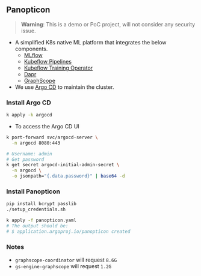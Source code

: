 
## Panopticon

> **Warning**: This is a demo or PoC project,
  will not consider any security issue.

* A simplified K8s native ML platform that
  integrates the below components.
  - [MLflow](https://github.com/mlflow/mlflow)
  - [Kubeflow Pipelines](https://github.com/kubeflow/pipelines)
  - [Kubeflow Training Operator](https://github.com/kubeflow/training-operator)
  - [Dapr](https://github.com/dapr/dapr)
  - [GraphScope](https://github.com/alibaba/GraphScope)
* We use [Argo CD](https://github.com/argoproj/argo-cd) to maintain the cluster.

### Install Argo CD

```zsh
k apply -k argocd
```

* To access the Argo CD UI

```zsh
k port-forward svc/argocd-server \
  -n argocd 8080:443

# Username: admin
# Get password
k get secret argocd-initial-admin-secret \
  -n argocd \
  -o jsonpath="{.data.password}" | base64 -d
```

### Install Panopticon

```zsh
pip install bcrypt passlib
./setup_credentials.sh
```

```zsh
k apply -f panopticon.yaml
# The output should be:
# $ application.argoproj.io/panopticon created
```

### Notes

* `graphscope-coordinator` will request `8.6G`
* `gs-engine-graphscope` will request `1.2G`
